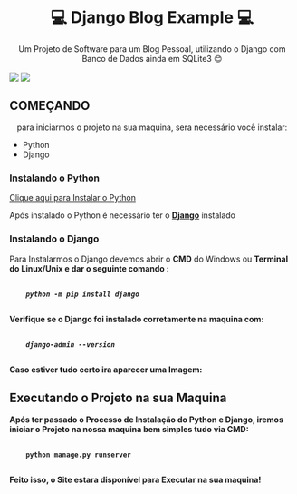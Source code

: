 <h1 align="center"> 💻 Django Blog Example 💻</h1>
<p align="center">Um Projeto de Software para um Blog Pessoal, utilizando o Django com Banco de Dados ainda em SQLite3 😊 </p>
<div align="center" style="display: inline-block;">
  <img align="center" src="https://img.shields.io/badge/Django-092E20?style=for-the-badge&logo=django&logoColor=white" />
  <img align="center" src="https://img.shields.io/badge/Python-3776AB?style=for-the-badge&logo=python&logoColor=white" />
</div>
<h2>COMEÇANDO</h2>
<p align="center"> para iniciarmos o projeto na sua maquina, sera necessário você instalar: </p>
<ul>
  <li>Python</li>
  <li>Django</li>
</ul>
<h3> Instalando o Python </h3>
<p><a href="https://www.python.org/downloads/" target="_blank"> Clique aqui para Instalar o Python</a></p>
<p> Após instalado o Python é necessário ter o <a href="https://docs.djangoproject.com/en/3.2/" target="_blank"><b>Django</b></a> instalado </p>

<h3> Instalando o Django </h3>
<p> Para Instalarmos o Django devemos abrir o <b>CMD</b> do Windows ou <b> Terminal do Linux/Unix e dar o seguinte comando :
<pre>
  <code>
    <i>python -m pip install django</i>
  </code>
</pre>
<p> Verifique se o Django foi instalado corretamente na maquina com: </p>
<pre>
  <code>
    <i>django-admin --version </i>
  </code>
</pre>
<p> Caso estiver tudo certo ira aparecer uma Imagem: </p>
<h2> Executando o Projeto na sua Maquina </h2>
<p> Após ter passado o Processo de Instalação do Python e Django, iremos iniciar o Projeto na nossa maquina bem simples <b> tudo via CMD: </b></p>
<pre>
  <code>
    python manage.py runserver
  </code>
</pre>
  <p> Feito isso, o Site estara disponível para Executar na sua maquina! </p>
